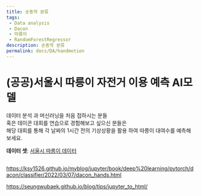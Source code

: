 ```yaml
---
title: 손동작 분류
tags: 
 - Data analysis
 - Dacon
 - 따릉이
 - RandomForestRegressor
description: 손동작 분류
permalink: docs/DA/handmotion
---
```


# (공공)서울시 따릉이 자전거 이용 예측 AI모델

데이터 분석 과 머신러닝을 처음 접하시는 분들<br>
혹은 데이콘 대회를 연습으로 경험해보고 싶으신 분들은<br> 
해당 대회를 통해 각 날짜의 1시간 전의 기상상황을 활용 하여 따릉이 대여수를 예측해 보세요.

**데이터 셋**: [서울시 따릉이 데이터](https://dacon.io/competitions/open/235576/data)

<script type="text/javascript">
function calcHeight() {
//find the height of the internal page
var the_height= document.getElementById('handmotion').contentWindow. document.body.scrollHeight;
//change the height of the iframe
document.getElementById('handmotion').height= the_height; top.location.href = "#";
}

</script>
<iframe id="handmotion" src="{{ site.baseurl }}/docs/DA/hand" frameborder="0" width="100%" marginwidth="0" marginheight="0" scrolling="no" style="border: 0px" onload="calcHeight(),window.scrollTo(0,0)" height="1"></iframe>


https://ksy1526.github.io/myblog/jupyter/book/deep%20learning/pytorch/dacon/classifier/2022/03/07/dacon_hands.html

https://seungwubaek.github.io/blog/tips/jupyter_to_html/